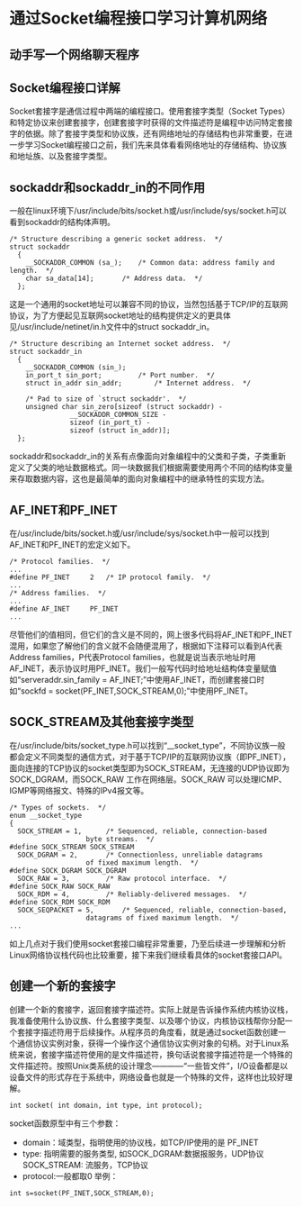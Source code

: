 # 通过Socket编程接口学习计算机网络

## 动手写一个网络聊天程序

## Socket编程接口详解

Socket套接字是通信过程中两端的编程接口。使用套接字类型（Socket Types）和特定协议来创建套接字，创建套接字时获得的文件描述符是编程中访问特定套接字的依据。除了套接字类型和协议族，还有网络地址的存储结构也非常重要，在进一步学习Socket编程接口之前，我们先来具体看看网络地址的存储结构、协议族和地址族、以及套接字类型。

## sockaddr和sockaddr_in的不同作用

一般在linux环境下/usr/include/bits/socket.h或/usr/include/sys/socket.h可以看到sockaddr的结构体声明。

```
/* Structure describing a generic socket address.  */
struct sockaddr
  {
    __SOCKADDR_COMMON (sa_);	/* Common data: address family and length.  */
    char sa_data[14];		/* Address data.  */
  };
```

这是一个通用的socket地址可以兼容不同的协议，当然包括基于TCP/IP的互联网协议，为了方便起见互联网socket地址的结构提供定义的更具体见/usr/include/netinet/in.h文件中的struct sockaddr_in。

```
/* Structure describing an Internet socket address.  */
struct sockaddr_in
  {
    __SOCKADDR_COMMON (sin_);
    in_port_t sin_port;			/* Port number.  */
    struct in_addr sin_addr;		/* Internet address.  */

    /* Pad to size of `struct sockaddr'.  */
    unsigned char sin_zero[sizeof (struct sockaddr) -
			   __SOCKADDR_COMMON_SIZE -
			   sizeof (in_port_t) -
			   sizeof (struct in_addr)];
  };
```

sockaddr和sockaddr_in的关系有点像面向对象编程中的父类和子类，子类重新定义了父类的地址数据格式。同一块数据我们根据需要使用两个不同的结构体变量来存取数据内容，这也是最简单的面向对象编程中的继承特性的实现方法。

## AF_INET和PF_INET

在/usr/include/bits/socket.h或/usr/include/sys/socket.h中一般可以找到AF_INET和PF_INET的宏定义如下。

```
/* Protocol families.  */
...
#define	PF_INET		2	/* IP protocol family.  */
...
/* Address families.  */
...
#define	AF_INET		PF_INET
...
```

尽管他们的值相同，但它们的含义是不同的，网上很多代码将AF_INET和PF_INET混用，如果您了解他们的含义就不会随便混用了，根据如下注释可以看到A代表Address families，P代表Protocol families，也就是说当表示地址时用AF_INET，表示协议时用PF_INET。我们一般写代码时给地址结构体变量赋值如“serveraddr.sin_family = AF_INET;”中使用AF_INET，而创建套接口时如“sockfd = socket(PF_INET,SOCK_STREAM,0);”中使用PF_INET。

## SOCK_STREAM及其他套接字类型

在/usr/include/bits/socket_type.h可以找到“__socket_type”，不同协议族一般都会定义不同类型的通信方式，对于基于TCP/IP的互联网协议族（即PF_INET），面向连接的TCP协议的socket类型即为SOCK_STREAM，无连接的UDP协议即为SOCK_DGRAM，而SOCK_RAW 工作在网络层。SOCK_RAW 可以处理ICMP、IGMP等网络报文、特殊的IPv4报文等。

```
/* Types of sockets.  */
enum __socket_type
{
  SOCK_STREAM = 1,		/* Sequenced, reliable, connection-based
				   byte streams.  */
#define SOCK_STREAM SOCK_STREAM
  SOCK_DGRAM = 2,		/* Connectionless, unreliable datagrams
				   of fixed maximum length.  */
#define SOCK_DGRAM SOCK_DGRAM
  SOCK_RAW = 3,			/* Raw protocol interface.  */
#define SOCK_RAW SOCK_RAW
  SOCK_RDM = 4,			/* Reliably-delivered messages.  */
#define SOCK_RDM SOCK_RDM
  SOCK_SEQPACKET = 5,		/* Sequenced, reliable, connection-based,
				   datagrams of fixed maximum length.  */
...			 
 ```
 
如上几点对于我们使用socket套接口编程非常重要，乃至后续进一步理解和分析Linux网络协议栈代码也比较重要，接下来我们继续看具体的socket套接口API。

## 创建一个新的套接字

创建一个新的套接字，返回套接字描述符。实际上就是告诉操作系统内核协议栈，我准备使用什么协议族、什么套接字类型、以及哪个协议，内核协议栈帮你分配一个套接字描述符用于后续操作。从程序员的角度看，就是通过socket函数创建一个通信协议实例对象，获得一个操作这个通信协议实例对象的句柄。对于Linux系统来说，套接字描述符使用的是文件描述符，换句话说套接字描述符是一个特殊的文件描述符。按照Unix类系统的设计理念————“一些皆文件”，I/O设备都是以设备文件的形式存在于系统中，网络设备也就是一个特殊的文件，这样也比较好理解。
```
int socket( int domain, int type, int protocol);
```
socket函数原型中有三个参数：
* domain：域类型，指明使用的协议栈，如TCP/IP使用的是 PF_INET	
* type: 指明需要的服务类型, 如SOCK_DGRAM:数据报服务，UDP协议SOCK_STREAM: 流服务，TCP协议
* protocol:一般都取0
举例：
```
int s=socket(PF_INET,SOCK_STREAM,0);
```
